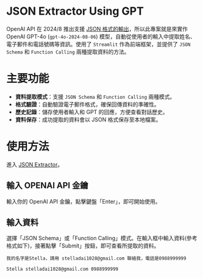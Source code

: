 # JSON Extractor Using GPT

OpenAI API 在 2024/8 推出支援 [JSON 格式的輸出](https://openai.com/index/introducing-structured-outputs-in-the-api/)，所以此專案就是來實作 OpenAI GPT-4o (`gpt-4o-2024-08-06`) 模型，自動從使用者的輸入中提取姓名、電子郵件和電話號碼等資訊。使用了 `Streamlit` 作為前端框架，並提供了 `JSON Schema` 和 `Function Calling` 兩種提取資料的方法。

# 主要功能
- **資料提取模式**：支援 `JSON Schema` 和 `Function Calling` 兩種模式。
- **格式驗證**：自動驗證電子郵件格式，確保回傳資料的準確性。
- **歷史記錄**：儲存使用者輸入和 GPT 的回應，方便查看對話歷史。
- **資料保存**：成功提取的資料會以 JSON 格式保存至本地檔案。

# 使用方法
進入 [JSON Extractor]()。

## 輸入 OPENAI API 金鑰
輸入你的 OpenAI API 金鑰，點擊鍵盤「Enter」，即可開始使用。

## 輸入資料
選擇「JSON Schema」或「Function Calling」模式。在輸入框中輸入資料(參考格式如下)，接著點擊「Submit」按鈕，即可查看所提取的資料。
```
我的名字是Stella，請用 stelladai1028@gmail.com 聯絡我，電話是0988999999
```
```
Stella stelladai1028@gmail.com 0988999999
```
